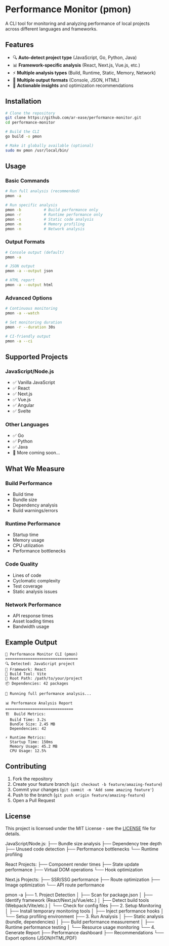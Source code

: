 # Performance Monitor (pmon)

A CLI tool for monitoring and analyzing performance of local projects across different languages and frameworks.

## Features

- 🔍 **Auto-detect project type** (JavaScript, Go, Python, Java)
- 📊 **Framework-specific analysis** (React, Next.js, Vue.js, etc.)
- ⚡ **Multiple analysis types** (Build, Runtime, Static, Memory, Network)
- 📄 **Multiple output formats** (Console, JSON, HTML)
- 🎯 **Actionable insights** and optimization recommendations

## Installation

```bash
# Clone the repository
git clone https://github.com/ar-ease/performance-monitor.git
cd performance-monitor

# Build the CLI
go build -o pmon

# Make it globally available (optional)
sudo mv pmon /usr/local/bin/
```

## Usage

### Basic Commands

```bash
# Run full analysis (recommended)
pmon -a

# Run specific analysis
pmon -b          # Build performance only
pmon -r          # Runtime performance only
pmon -s          # Static code analysis
pmon -m          # Memory profiling
pmon -n          # Network analysis
```

### Output Formats

```bash
# Console output (default)
pmon -a

# JSON output
pmon -a --output json

# HTML report
pmon -a --output html
```

### Advanced Options

```bash
# Continuous monitoring
pmon -a --watch

# Set monitoring duration
pmon -r --duration 30s

# CI-friendly output
pmon -a --ci
```

## Supported Projects

### JavaScript/Node.js

- ✅ Vanilla JavaScript
- ✅ React
- ✅ Next.js
- ✅ Vue.js
- ✅ Angular
- ✅ Svelte

### Other Languages

- ✅ Go
- ✅ Python
- ✅ Java
- 🔄 More coming soon...

## What We Measure

### Build Performance

- Build time
- Bundle size
- Dependency analysis
- Build warnings/errors

### Runtime Performance

- Startup time
- Memory usage
- CPU utilization
- Performance bottlenecks

### Code Quality

- Lines of code
- Cyclomatic complexity
- Test coverage
- Static analysis issues

### Network Performance

- API response times
- Asset loading times
- Bandwidth usage

## Example Output

```
🚀 Performance Monitor CLI (pmon)
================================
🔍 Detected: JavaScript project
📁 Framework: React
🔧 Build Tool: Vite
📍 Root Path: /path/to/your/project
📦 Dependencies: 42 packages

🚀 Running full performance analysis...

📊 Performance Analysis Report
==============================
🏗️  Build Metrics:
  Build Time: 3.2s
  Bundle Size: 2.45 MB
  Dependencies: 42

⚡ Runtime Metrics:
  Startup Time: 150ms
  Memory Usage: 45.2 MB
  CPU Usage: 12.5%
```

## Contributing

1. Fork the repository
2. Create your feature branch (`git checkout -b feature/amazing-feature`)
3. Commit your changes (`git commit -m 'Add some amazing feature'`)
4. Push to the branch (`git push origin feature/amazing-feature`)
5. Open a Pull Request

## License

This project is licensed under the MIT License - see the [LICENSE](LICENSE) file for details.

JavaScript/Node.js:
├── Bundle size analysis
├── Dependency tree depth
├── Unused code detection
├── Performance bottlenecks
└── Runtime profiling

React Projects:
├── Component render times
├── State update performance
├── Virtual DOM operations
└── Hook optimization

Next.js Projects:
├── SSR/SSG performance
├── Route optimization
├── Image optimization
└── API route performance

pmon -a
├── 1. Project Detection
│ ├── Scan for package.json
│ ├── Identify framework (React/Next.js/Vue/etc.)
│ ├── Detect build tools (Webpack/Vite/etc.)
│ └── Check for config files
├── 2. Setup Monitoring
│ ├── Install temporary monitoring tools
│ ├── Inject performance hooks
│ └── Setup profiling environment
├── 3. Run Analysis
│ ├── Static analysis (bundle, dependencies)
│ ├── Build performance measurement
│ ├── Runtime performance testing
│ └── Resource usage monitoring
└── 4. Generate Report
├── Performance dashboard
├── Recommendations
└── Export options (JSON/HTML/PDF)
